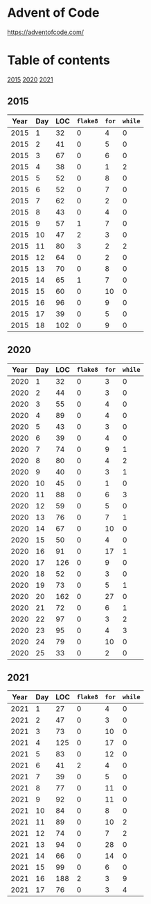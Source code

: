 # Advent of Code

https://adventofcode.com/

# Table of contents

[2015](#2015)
[2020](#2020)
[2021](#2021)

## 2015
Year | Day | LOC | `flake8` | `for` | `while`
--- | --- | --- | --- | --- | ---
2015 | 1 | 32 | 0 | 4 | 0
2015 | 2 | 41 | 0 | 5 | 0
2015 | 3 | 67 | 0 | 6 | 0
2015 | 4 | 38 | 0 | 1 | 2
2015 | 5 | 52 | 0 | 8 | 0
2015 | 6 | 52 | 0 | 7 | 0
2015 | 7 | 62 | 0 | 2 | 0
2015 | 8 | 43 | 0 | 4 | 0
2015 | 9 | 57 | 1 | 7 | 0
2015 | 10 | 47 | 2 | 3 | 0
2015 | 11 | 80 | 3 | 2 | 2
2015 | 12 | 64 | 0 | 2 | 0
2015 | 13 | 70 | 0 | 8 | 0
2015 | 14 | 65 | 1 | 7 | 0
2015 | 15 | 60 | 0 | 10 | 0
2015 | 16 | 96 | 0 | 9 | 0
2015 | 17 | 39 | 0 | 5 | 0
2015 | 18 | 102 | 0 | 9 | 0

## 2020
Year | Day | LOC | `flake8` | `for` | `while`
--- | --- | --- | --- | --- | ---
2020 | 1 | 32 | 0 | 3 | 0
2020 | 2 | 44 | 0 | 3 | 0
2020 | 3 | 55 | 0 | 4 | 0
2020 | 4 | 89 | 0 | 4 | 0
2020 | 5 | 43 | 0 | 3 | 0
2020 | 6 | 39 | 0 | 4 | 0
2020 | 7 | 74 | 0 | 9 | 1
2020 | 8 | 80 | 0 | 4 | 2
2020 | 9 | 40 | 0 | 3 | 1
2020 | 10 | 45 | 0 | 1 | 0
2020 | 11 | 88 | 0 | 6 | 3
2020 | 12 | 59 | 0 | 5 | 0
2020 | 13 | 76 | 0 | 7 | 1
2020 | 14 | 67 | 0 | 10 | 0
2020 | 15 | 50 | 0 | 4 | 0
2020 | 16 | 91 | 0 | 17 | 1
2020 | 17 | 126 | 0 | 9 | 0
2020 | 18 | 52 | 0 | 3 | 0
2020 | 19 | 73 | 0 | 5 | 1
2020 | 20 | 162 | 0 | 27 | 0
2020 | 21 | 72 | 0 | 6 | 1
2020 | 22 | 97 | 0 | 3 | 2
2020 | 23 | 95 | 0 | 4 | 3
2020 | 24 | 79 | 0 | 10 | 0
2020 | 25 | 33 | 0 | 2 | 0

## 2021
Year | Day | LOC | `flake8` | `for` | `while`
--- | --- | --- | --- | --- | ---
2021 | 1 | 27 | 0 | 4 | 0
2021 | 2 | 47 | 0 | 3 | 0
2021 | 3 | 73 | 0 | 10 | 0
2021 | 4 | 125 | 0 | 17 | 0
2021 | 5 | 83 | 0 | 12 | 0
2021 | 6 | 41 | 2 | 4 | 0
2021 | 7 | 39 | 0 | 5 | 0
2021 | 8 | 77 | 0 | 11 | 0
2021 | 9 | 92 | 0 | 11 | 0
2021 | 10 | 84 | 0 | 8 | 0
2021 | 11 | 89 | 0 | 10 | 2
2021 | 12 | 74 | 0 | 7 | 2
2021 | 13 | 94 | 0 | 28 | 0
2021 | 14 | 66 | 0 | 14 | 0
2021 | 15 | 99 | 0 | 6 | 0
2021 | 16 | 188 | 2 | 3 | 9
2021 | 17 | 76 | 0 | 3 | 4

